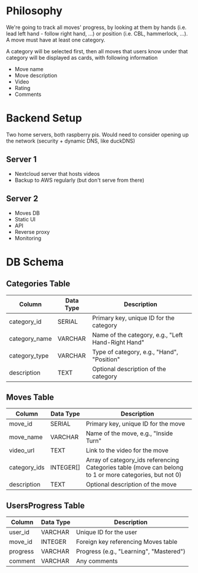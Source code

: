 # Philosophy

We're going to track all moves' progress, by looking at them by hands (i.e. lead left hand - follow right hand, ...) or position (i.e. CBL, hammerlock, ...). A move must have at least one category. 

A category will be selected first, then all moves that users know under that category will be displayed as cards, with following information

- Move name
- Move description
- Video
- Rating
- Comments

# Backend Setup

Two home servers, both raspberry pis. Would need to consider opening up the network (security + dynamic DNS, like duckDNS)

## Server 1
- Nextcloud server that hosts videos
- Backup to AWS regularly (but don't serve from there)

## Server 2
- Moves DB 
- Static UI
- API
- Reverse proxy
- Monitoring

# DB Schema

## **Categories Table**

| Column           | Data Type  | Description                             |
|------------------|------------|-----------------------------------------|
| category_id      | SERIAL     | Primary key, unique ID for the category |
| category_name    | VARCHAR    | Name of the category, e.g., "Left Hand-Right Hand" |
| category_type    | VARCHAR    | Type of category, e.g., "Hand", "Position" |
| description      | TEXT       | Optional description of the category    |

## **Moves Table**
| Column          | Data Type  | Description                             |
|-----------------|------------|-----------------------------------------|
| move_id         | SERIAL     | Primary key, unique ID for the move     |
| move_name       | VARCHAR    | Name of the move, e.g., "Inside Turn"   |
| video_url       | TEXT       | Link to the video for the move          |
| category_ids    | INTEGER[]  | Array of category_ids referencing Categories table (move can belong to 1 or more categories, but not 0) |
| description     | TEXT       | Optional description of the move        |

## **UsersProgress Table**
| Column          | Data Type  | Description                             |
|-----------------|------------|-----------------------------------------|
| user_id         | VARCHAR    | Unique ID for the user                  |
| move_id         | INTEGER    | Foreign key referencing Moves table     |
| progress        | VARCHAR    | Progress (e.g., "Learning", "Mastered") |
| comment         | VARCHAR    | Any comments                            |
